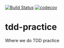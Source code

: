 [![Build Status](https://travis-ci.org/enmotech-go/tdd-practice.svg?branch=huangpeng)](https://travis-ci.org/enmotech-go/tdd-practice)
[![codecov](https://codecov.io/gh/enmotech-go/tdd-practice/branch/huangpeng/graph/badge.svg)](https://codecov.io/gh/enmotech-go/tdd-practice)
# tdd-practice
Where we do TDD practice